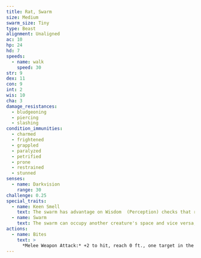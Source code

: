 ```yaml
---
title: Rat, Swarm
size: Medium
swarm_size: Tiny
type: Beast
alignment: Unaligned
ac: 10
hp: 24
hd: 7
speeds:
  - name: walk
    speed: 30
str: 9
dex: 11
con: 9
int: 2
wis: 10
cha: 3
damage_resistances:
  - bludgeoning
  - piercing
  - slashing
condition_immunities:
  - charmed
  - frightened
  - grappled
  - paralyzed
  - petrified
  - prone
  - restrained
  - stunned
senses:
  - name: Darkvision
    range: 30
challenge: 0.25
special_traits:
  - name: Keen Smell
    text: The swarm has advantage on Wisdom  (Perception) checks that rely on smell.
  - name: Swarm
    text: The swarm can occupy another creature's space and vice versa, and the swarm can move through any opening large enough for a size Tiny rat. The swarm can't regain hit points or gain temporary hit points.
actions:
  - name: Bites
    text: >
      *Melee Weapon Attack:* +2 to hit, reach 0 ft., one target in the swarm's space. *Hit:* 7 (2d6) piercing damage, or 3 (1d6) piercing damage if the swarm has half of its hit points or fewer.
---
```

